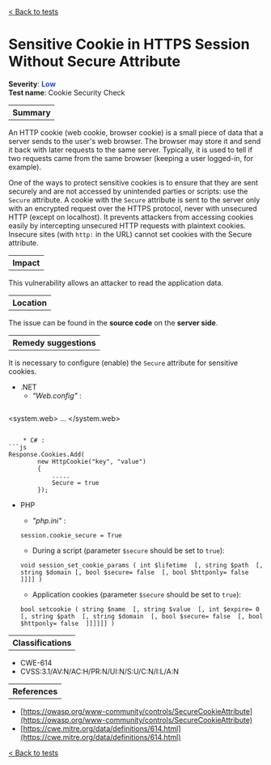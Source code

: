 <a class="not-decorated-link" href="#/guide/vulnerabilities/overview.md">< Back to tests</a>

# Sensitive Cookie in HTTPS Session Without Secure Attribute

<b>Severity</b>: <b><font color="#1B49D4">Low</font></b><br>
<b>Test name</b>: Cookie Security Check

<table id="simple-table">
    <tr>
        <th><strong>Summary</strong></th>
    </tr>
</table>

An HTTP cookie (web cookie, browser cookie) is a small piece of data that a server sends to the user's web browser. The browser may store it and send it back with later requests to the same server. Typically, it is used to tell if two requests came from the same browser (keeping a user logged-in, for example). 

One of the ways to protect sensitive cookies is to ensure that they are sent securely and are not accessed by unintended parties or scripts: use the `Secure` attribute. A cookie with the `Secure` attribute is sent to the server only with an encrypted request over the HTTPS protocol, never with unsecured HTTP (except on localhost). It prevents attackers from accessing cookies easily by intercepting unsecured HTTP requests with plaintext cookies. Insecure sites (with `http:` in the URL) cannot set cookies with the Secure attribute.


<table id="simple-table">
    <tr>
        <th><strong>Impact</strong></th>
    </tr>
</table>

This vulnerability allows an attacker to read the application data. 

<table id="simple-table">
    <tr>
        <th><strong>Location</strong></th>
    </tr>
</table>

The issue can be found in the **source code** on the **server side**.

<table id="simple-table">
    <tr>
        <th><strong>Remedy suggestions</strong></th>
    </tr>
</table>

It is necessary to configure (enable) the `Secure` attribute for sensitive cookies.
* .NET
    * _"Web.config"_ :
    ```
<system.web>
        ...
        <httpCookies requireSSL="true" />
</system.web>
```

    * C# :
```js
Response.Cookies.Add(
        new HttpCookie("key", "value")
        {
            .....
            Secure = true
        });
```
* PHP
    * _"php.ini"_ :
    ```
    session.cookie_secure = True
    ```

    * During a script (parameter `$secure` should be set to `true`):

    ```
    void session_set_cookie_params ( int $lifetime  [, string $path  [, string $domain [, bool $secure= false  [, bool $httponly= false  ]]]] )
    ```

    * Application cookies (parameter `$secure` should be set to `true`):

    ```
    bool setcookie ( string $name  [, string $value  [, int $expire= 0  [, string $path  [, string $domain  [, bool $secure= false  [, bool $httponly= false  ]]]]]] )
    ```

<table id="simple-table">
    <tr>
        <th><strong>Classifications</strong></th>
    </tr>
</table>

* CWE-614
* CVSS:3.1/AV:N/AC:H/PR:N/UI:N/S:U/C:N/I:L/A:N

<table id="simple-table">
    <tr>
        <th><strong>References</strong></th>
    </tr>
</table>

* [https://owasp.org/www-community/controls/SecureCookieAttribute](https://owasp.org/www-community/controls/SecureCookieAttribute)
* [https://cwe.mitre.org/data/definitions/614.html](https://cwe.mitre.org/data/definitions/614.html)


<a class="not-decorated-link" href="#/guide/vulnerabilities/overview.md">< Back to tests</a>